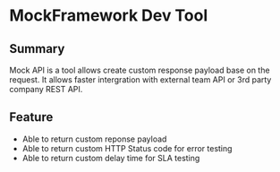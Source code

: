 # MockFramework Dev Tool

## Summary
Mock API is a tool allows create custom response payload base on the request.  It allows faster intergration with external team API or 3rd party company REST API.

## Feature
- Able to return custom reponse payload
- Able to return custom HTTP Status code for error testing
- Able to return custom delay time for SLA testing
